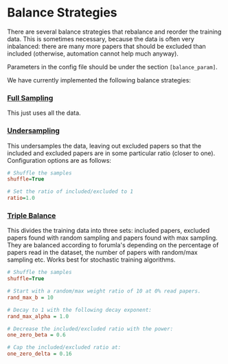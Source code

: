 # Balance Strategies

There are several balance strategies that rebalance and reorder the training data. This is sometimes necessary, because the data is often very inbalanced: there are many more papers that should be excluded than included (otherwise, automation cannot help much anyway).

Parameters in the config file should be under the section `[balance_param]`.

We have currently implemented the following balance strategies:

### [Full Sampling](full_sampling.py)

This just uses all the data.

### [Undersampling](under_sampling.py)

This undersamples the data, leaving out excluded papers so that the included and excluded papers are in some particular ratio (closer to one). Configuration options are as follows:

```ini
# Shuffle the samples
shuffle=True

# Set the ratio of included/excluded to 1
ratio=1.0
```

### [Triple Balance](triple_balance.py)

This divides the training data into three sets: included papers, excluded papers found with random sampling and papers found with max sampling. They are balanced according to forumla's depending on the percentage of papers read in the dataset, the number of papers with random/max sampling etc. Works best for stochastic training algorithms.


```ini
# Shuffle the samples
shuffle=True

# Start with a random/max weight ratio of 10 at 0% read papers.
rand_max_b = 10

# Decay to 1 with the following decay exponent:
rand_max_alpha = 1.0

# Decrease the included/excluded ratio with the power:
one_zero_beta = 0.6

# Cap the included/excluded ratio at:
one_zero_delta = 0.16
```